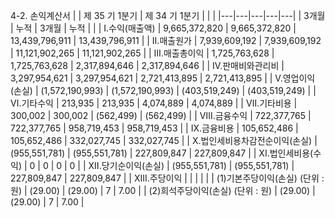4-2. 손익계산서
| | 제 35 기 1분기 | 제 34 기 1분기 | | |
|---|---|---|---|---|
| 3개월 | 누적 | 3개월 | 누적 | |
| Ⅰ.수익(매출액) | 9,665,372,820 | 9,665,372,820 | 13,439,796,911 | 13,439,796,911 |
| Ⅱ.매출원가 | 7,939,609,192 | 7,939,609,192 | 11,121,902,265 | 11,121,902,265 |
| Ⅲ.매출총이익 | 1,725,763,628 | 1,725,763,628 | 2,317,894,646 | 2,317,894,646 |
| Ⅳ.판매비와관리비 | 3,297,954,621 | 3,297,954,621 | 2,721,413,895 | 2,721,413,895 |
| Ⅴ.영업이익(손실) | (1,572,190,993) | (1,572,190,993) | (403,519,249) | (403,519,249) |
| Ⅵ.기타수익 | 213,935 | 213,935 | 4,074,889 | 4,074,889 |
| Ⅶ.기타비용 | 300,002 | 300,002 | (562,499) | (562,499) |
| Ⅷ.금융수익 | 722,377,765 | 722,377,765 | 958,719,453 | 958,719,453 |
| Ⅸ.금융비용 | 105,652,486 | 105,652,486 | 332,027,745 | 332,027,745 |
| Ⅹ.법인세비용차감전순이익(손실) | (955,551,781) | (955,551,781) | 227,809,847 | 227,809,847 |
| XI.법인세비용(수익) | 0 | 0 | 0 | 0 |
| XⅡ.당기순이익(손실) | (955,551,781) | (955,551,781) | 227,809,847 | 227,809,847 |
| XⅢ.주당이익 | | | | |
| (1)기본주당이익(손실) (단위 : 원) | (29.00) | (29.00) | 7 | 7.00 |
| (2)희석주당이익(손실) (단위 : 원) | (29.00) | (29.00) | 7 | 7.00 |